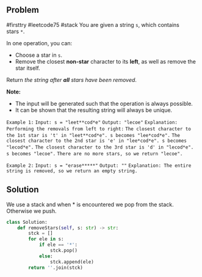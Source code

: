 ## Problem
#firsttry #leetcode75 #stack 
You are given a string `s`, which contains stars `*`.

In one operation, you can:

- Choose a star in `s`.
- Remove the closest **non-star** character to its **left**, as well as remove the star itself.

Return _the string after **all** stars have been removed_.

**Note:**

- The input will be generated such that the operation is always possible.
- It can be shown that the resulting string will always be unique.

`Example 1:`
`Input: s = "leet**cod*e"`
`Output: "lecoe"`
`Explanation: Performing the removals from left to right:`
`The closest character to the 1st star is 't' in "leet**cod*e". s becomes "lee*cod*e".`
`The closest character to the 2nd star is 'e' in "lee*cod*e". s becomes "lecod*e".`
`The closest character to the 3rd star is 'd' in "lecod*e". s becomes "lecoe".`
`There are no more stars, so we return "lecoe".`

`Example 2:`
`Input: s = "erase*****"`
`Output: ""`
`Explanation: The entire string is removed, so we return an empty string.`

## Solution
We use a stack and when \* is encountered we pop from the stack. Otherwise we push.

```python
class Solution:
    def removeStars(self, s: str) -> str:
        stck = []
        for ele in s:
            if ele == '*':
                stck.pop()
            else:
                stck.append(ele)
        return ''.join(stck)
```


